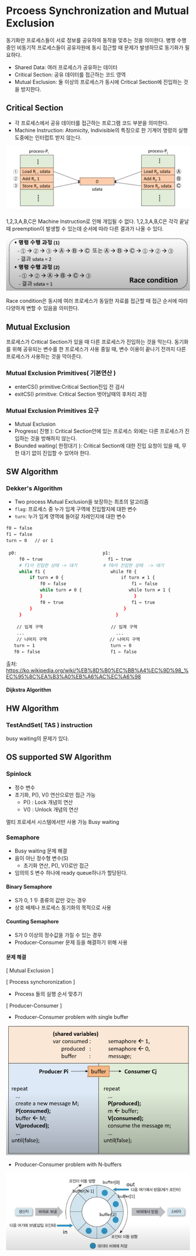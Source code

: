 # Prcoess Synchronization and Mutual Exclusion
동기화란 프로세스들이 서로 정보를 공유하여 동작을 맞추는 것을 의미한다.
병행 수행중인 비동기적 프로세스들이 공유자원에 동시 접근할 때 문제가 발생하므로 동기화가 필요하다.

- Shared Data: 여러 프로세스가 공유하는 데이터
- Critical Section: 공유 데이터를 접근하는 코드 영역
- Mutual Exclusion: 둘 이상의 프로세스가 동시에 Critical Section에 진입하는 것을 방지한다.

## Critical Section
- 각 프로세스에서 공유 데이터를 접근하는 프로그램 코드 부분을 의미한다.
- Machine Instruction: Atomicity, Indivisible의 특징으로 한 기계어 명령의 실행 도중에는 인터럽트 받지 않는다.

![](./img/2021-09-12-20-06-44.png)

1,2,3,A,B,C은  Machine Instruction로 인해 개입될 수 없다. 1,2,3,A,B,C은 각각 끝날때 preemption이 발생할 수 있는데 순서에 따라 다른 결과가 나올 수 있다.

![](./img/2021-09-12-20-09-44.png)

Race condition은 동시에 여러 프로세스가 동일한 자료를 접근할 때 접근 순서에 따라 다양하게 변할 수 있음을 의미한다.

## Mutual Exclusion
프로세스가 Critical Section가 있을 때 다른 프로세스가 진입하는 것을 막는다. 동기화를 위해 공유되는 변수를 한 프로세스가 사용 중일 때, 변수 이용이 끝나기 전까지 다른 프로세스가 사용하는 것을 막아준다.

### Mutual Exclusion Primitives( 기본연산 )
- enterCS() primitive:Critical Section진입 전 검사
- exitCS() primitive: Critical Section 벗어날때의 후처리 과정

### Mutual Exclusion Primitives 요구
- Mutual Exclusion
- Progress( 진행 ): Critical Section안에 있는 프로세스 외에는 다른 프로세스가 진입하는 것을 방해하지 않는다.
- Bounded waiting( 한정대기 ): Critical Section에 대한 진입 요청이 있을 때, 무한 대기 없이 진입할 수 있어야 한다.

## SW Algorithm

### Dekker's Algorithm
- Two process Mutual Exclusion을 보장하는 최초의 알고리즘
- `flag`: 프로세스 중 누가 임계 구역에 진입할지에 대한 변수
- `turn`: 누가 임계 영역에 들어갈 차레인지에 대한 변수

```sh
f0 ← false
f1 ← false
turn ← 0   // or 1

 p0:                                 p1:
     f0 ← true                         f1 ← true
     # f1이 진입한 상태 -> 대기          # f0이 진입한 상태  -> 대기
     while f1 {                         while f0 {
         if turn ≠ 0 {                      if turn ≠ 1 {
             f0 ← false                         f1 ← false
             while turn ≠ 0 {                  while turn ≠ 1 {
             }                                   }
             f0 ← true                          f1 ← true
         }                                   }
     }                                    }

    // 임계 구역                          // 임계 구역 
    ...                                   ...
    // 나머지 구역                        // 나머지 구역
   turn ← 1                             turn ← 0
   f0 ← false                           f1 ← false
```
출처: https://ko.wikipedia.org/wiki/%EB%8D%B0%EC%BB%A4%EC%9D%98_%EC%95%8C%EA%B3%A0%EB%A6%AC%EC%A6%98

#### Dijkstra Algorithm

## HW Algorithm

### TestAndSet( TAS ) instruction
busy waiting의 문제가 있다.

## OS supported SW Algorithm
### Spinlock
- 정수 변수
- 초기화, P(), V() 연산으로만 접근 가능
    - P() : Lock 개념의 연산
    - V() : Unlock 개념의 연산

멀티 프로세서 시스템에서만 사용 가능
Busy waiting

### Semaphore
- Busy waiting 문제 해결
- 음이 아닌 정수형 변수(S)
    - 초기화 연산, P(), V()로만 접근
- 임의의 S 변수 하나에 ready queue하나가 할당된다.

#### Binary Semaphore
- S가 0, 1 두 종류의 값만 갖는 경우
- 상호 배제나 프로세스 동기화의 목적으로 사용

#### Counting Semaphore
- S가 0 이상의 정수값을 가질 수 있는 경우
- Producer-Consumer 문제 등을 해결하기 위해 사용

#### 문제 해결
[ Mutual Exclusion ]

[ Process synchoronization ]
- Process 들의 실행 순서 맞추기

[ Producer-Consumer ]

- Producer-Consumer problem with single buffer

![](./img/2021-09-15-23-44-40.png)

- Producer-Consumer problem with N-buffers

![](./img/2021-09-15-23-46-59.png)